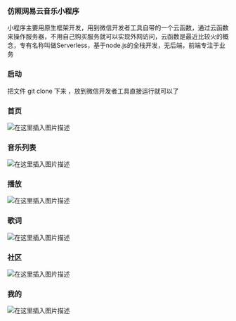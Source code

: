 ### 仿照网易云音乐小程序

小程序主要用原生框架开发，用到微信开发者工具自带的一个云函数，通过云函数来操作服务器，不用自己购买服务就可以实现外网访问，云函数是最近比较火的概念，专有名称叫做Serverless，基于node.js的全栈开发，无后端，前端专注于业务

### 启动
  把文件  git clone 下来 ，放到微信开发者工具直接运行就可以了

### 首页
![在这里插入图片描述](https://7465-test-qr1px-1300643720.tcb.qcloud.la/wendang/%E9%A6%96%E9%A1%B5.png?sign=399a1cc2e3f2ce9bbb886daf7c0e36c5&t=1592810524)

### 音乐列表

![在这里插入图片描述](https://7465-test-qr1px-1300643720.tcb.qcloud.la/wendang/%E9%9F%B3%E4%B9%90%E5%88%97%E8%A1%A8.png?sign=2a185f2bc8866588b4e167f78974ad4b&t=1592810570)

### 播放

![在这里插入图片描述](https://7465-test-qr1px-1300643720.tcb.qcloud.la/wendang/%E6%92%AD%E6%94%BE.png?sign=f60ff88131c4d53dcd900043bc1039e7&t=1592810594)

### 歌词

![在这里插入图片描述](https://7465-test-qr1px-1300643720.tcb.qcloud.la/wendang/%E6%AD%8C%E8%AF%8D.png?sign=23cefdcadebe1106068bcfe34748bc26&t=1592810634)

### 社区

![在这里插入图片描述](https://7465-test-qr1px-1300643720.tcb.qcloud.la/wendang/%E7%A4%BE%E5%8C%BA.png?sign=0d7051a208836dfb73a296f40b40d680&t=1592810652)

### 我的

![在这里插入图片描述](https://7465-test-qr1px-1300643720.tcb.qcloud.la/wendang/%E4%B8%AA%E4%BA%BA.png?sign=04f655ce65b01af835ec8916b3803c82&t=1592810682)